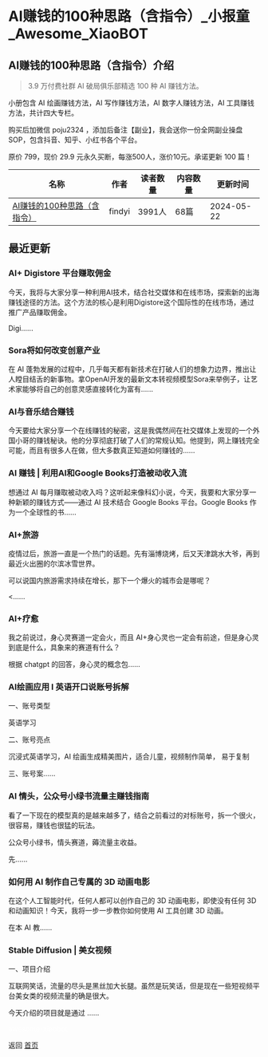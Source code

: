 # AI赚钱的100种思路（含指令）_小报童_Awesome_XiaoBOT

## AI赚钱的100种思路（含指令）介绍
> 3.9 万付费社群 AI 破局俱乐部精选 100 种 AI 赚钱方法。    
    
小册包含 AI 绘画赚钱方法，AI 写作赚钱方法，AI 数字人赚钱方法，AI 工具赚钱方法，共计四大专栏。    
    
购买后加微信 poju2324 ，添加后备注【副业】，我会送你一份全网副业操盘SOP，包含抖音、知乎、小红书各个平台。    
    
原价 799，现价 29.9 元永久买断，每涨500人，涨价10元。承诺更新 100 篇！  
  


|名称|作者|读者数量|内容数量|更新时间|
|---|---|---|---|---|
|[AI赚钱的100种思路（含指令）](https://xiaobot.net/p/321456?refer=0b133df9-27dc-423b-8101-639049001c13)|findyi|3991人|68篇|2024-05-22|

## 最近更新
### AI+ Digistore 平台赚取佣金

今天，我将与大家分享一种利用AI技术，结合社交媒体和在线市场，探索新的出海赚钱途径的方法。这个方法的核心是利用Digistore这个国际性的在线市场，通过推广产品赚取佣金。

Digi......

### Sora将如何改变创意产业

在 AI
蓬勃发展的过程中，几乎每天都有新技术在打破人们的想象力边界，推出让人瞠目结舌的新事物。拿OpenAI开发的最新文本转视频模型Sora来举例子，让艺术家能够将自己的创意灵感直接转化为富有......

### AI与音乐结合赚钱

今天要给大家分享一个在线赚钱的秘密，这是我偶然间在社交媒体上发现的一个外国小哥的赚钱秘诀。他的分享彻底打破了人们的常规认知。他提到，网上赚钱完全可能，而且有很多人在做，但大多数真正知道如何赚钱的......

### AI 赚钱 | 利用AI和Google Books打造被动收入流

想通过 AI 每月赚取被动收入吗？这听起来像科幻小说，今天，我要和大家分享一种新颖的赚钱方式——通过 AI 技术结合 Google Books
平台。Google Books 作为一个全球性的书......

### AI+旅游

疫情过后，旅游一直是一个热门的话题。先有淄博烧烤，后又天津跳水大爷，再到最近火出圈的尔滨冰雪世界。

可以说国内旅游需求持续在增长，那下一个爆火的城市会是哪呢？

<......

### AI+疗愈

我之前说过，身心灵赛道一定会火，而且 AI+身心灵也一定会有前途，但是身心灵到底是什么，具象来的赛道有什么？

根据 chatgpt 的回答，身心灵的概念包......

### AI绘画应用 I 英语开口说账号拆解

一、账号类型

英语学习

二、账号亮点

沉浸式英语学习，AI 绘画生成精美图片，适合儿童，视频制作简单， 易于复制

三、账号案......

### AI 情头，公众号小绿书流量主赚钱指南

看了一下现在的模型真的是越来越多了，结合之前看过的对标账号，拆一个很火，很容易，赚钱也很猛的玩法。

公众号小绿书，情头赛道，薅流量主收益。

先......

### 如何用 AI 制作自己专属的 3D 动画电影

在这个人工智能时代，任何人都可以创作自己的 3D 动画电影，即使没有任何 3D 和动画知识！今天，我将一步一步教你如何使用 AI 工具创建 3D 动画。

在本 AI 教......

### Stable Diffusion | 美女视频

一、项目介绍

互联网笑话，流量的尽头是黑丝加大长腿。虽然是玩笑话，但是现在一些短视频平台美女类的视频流量的确是很大。

今天介绍的项目就是通过 ......


<a href="https://github.com/Reno9527/awesome-xiaobot" style="color: white; text-decoration: none;">awesome-xiaobot</a>

返回 [首页](../README.md)

